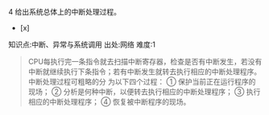 4
给出系统总体上的中断处理过程。
- [x]

知识点:中断、异常与系统调用
出处:网络
难度:1
> CPU每执行完一条指令就去扫描中断寄存器，检查是否有中断发生，若没有中断就继续执行下条指令；若有中断发生就转去执行相应的中断处理程序。中断处理过程可粗略的分
> 为以下四个过程： ① 保护当前正在运行程序的现场； ② 分析是何种中断，以便转去执行相应的中断处理程序； ③ 执行相应的中断处理程序； ④
> 恢复被中断程序的现场。
